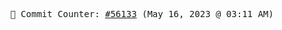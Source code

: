 <p align="center">
    <samp>
        📮 Commit Counter: <a href="https://github.com/Javascript-void0/Javascript-void0/commits/main">#56133</a> (May 16, 2023 @ 03:11 AM)
    </samp>
</p>